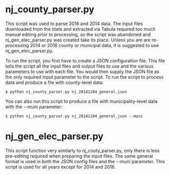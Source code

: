 # nj\_county\_parser.py

This script was used to parse 2016 and 2014 data.  The input files downloaded from the state and extracted via Tabula required too much manual editing prior to processing, so the script was abandoned and nj\_gen\_elec\_parser.py was created take its place.  Unless you are are re-processing 2014 or 2016 county or municipal data, it is suggested to use nj\_gen\_elec\_parser.py.

To run the script, you first have to create a JSON configuration file.  This file tells the script all the input files and output files to use and the various parameters to use with each file.  You would then supply the JSON file as the only required input parameter to the script.  To run the script to process data and produce a file with county-level data:

```
$ python nj_county_parser.py nj_20141104_general.json
```

You can also run this script to produce a file with municipality-level data with the --muni parameter:

```
$ python nj_county_parser.py nj_20141104_general.json --muni
```

# nj\_gen\_elec\_parser.py

This script function very similarly to nj\_couty\_parser.py, only there is less pre-editing required when preparing the input files.  The same general format is used in both the JSON config files and the --muni parameter.  This script is used for all years except for 2014 and 2016.
